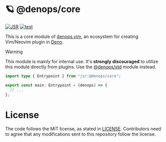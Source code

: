 # 🪐 @denops/core

[![JSR](https://jsr.io/badges/@denops/core)](https://jsr.io/@denops/core)
[![test](https://github.com/vim-denops/deno-denops/workflows/test/badge.svg)](https://github.com/vim-denops/deno-denops/actions?query=workflow%3Atest)

This is a core module of [denops.vim], an ecosystem for creating Vim/Neovim
plugin in [Deno].

> [!WARNING]
>
> This module is mainly for internal use. It's **strongly discouraged** to
> utilize this module directly from plugins. Use the [@denops/std] module
> instead.

```ts
import type { Entrypoint } from "jsr:@denops/core";

export const main: Entrypoint = (denops) => {
  // ...
};
```

[deno]: https://deno.land/
[denops.vim]: https://github.com/vim-denops/denops.vim
[@denops/std]: https://jsr.io/@denops/std

# License

The code follows the MIT license, as stated in [LICENSE](./LICENSE).
Contributors need to agree that any modifications sent to this repository follow
the license.
